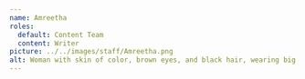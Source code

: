 ```yaml
---
name: Amreetha
roles:
  default: Content Team
  content: Writer
picture: ../../images/staff/Amreetha.png
alt: Woman with skin of color, brown eyes, and black hair, wearing big eye glasses, emanating a warm smile.
---
```

